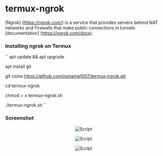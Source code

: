 # termux-ngrok
[Ngrok] (https://ngrok.com/) is a service that provides servers behind NAT networks and Firewalls that make public connections in tunnels [documentation] (https://ngrok.com/docs).

### Installing ngrok on Termux
``
apt update && apt upgrade

apt install git

git clone https://github.com/noname1007/termux-ngrok.git

cd termux-ngrok

chmod + x termux-ngrok.sh

./termux-ngrok.sh
``
### Screenshot

<p align = "center">
<img src = "https://i.imgur.com/86lzmIf.png" alt = "Script">
</p>

<p align = "center">
<img src = "https://i.imgur.com/sRb2y4P.png" alt = "Script">
</p>

<p align = "center">
<img src = "https://i.imgur.com/m80I9UB.png" alt = "Script">
</p>
